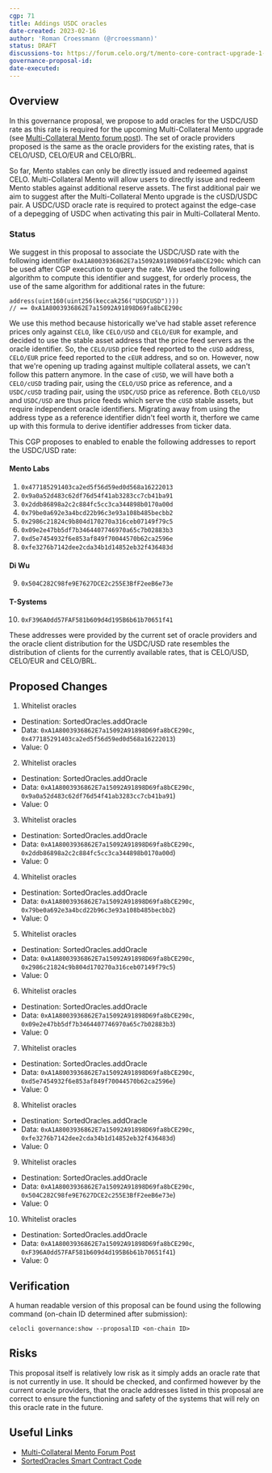 ```yaml
---
cgp: 71
title: Addings USDC oracles
date-created: 2023-02-16
author: 'Roman Croessmann (@rcroessmann)'
status: DRAFT
discussions-to: https://forum.celo.org/t/mento-core-contract-upgrade-1-multi-collateral-mint/4942/4
governance-proposal-id:
date-executed:
---
```


## Overview

In this governance proposal, we propose to add oracles for the USDC/USD rate as this rate is required for the upcoming Multi-Collateral Mento upgrade (see [Multi-Collateral Mento forum post](https://forum.celo.org/t/mento-core-contract-upgrade-1-multi-collateral-mint/4942/4)). The set of oracle providers proposed is the same as the oracle providers for the existing rates, that is CELO/USD, CELO/EUR and CELO/BRL.

So far, Mento stables can only be directly issued and redeemed against CELO. Multi-Collateral Mento will allow users to directly issue and redeem Mento stables against additional reserve assets. The first additional pair we aim to suggest after the Multi-Collateral Mento upgrade is the cUSD/USDC pair. A USDC/USD oracle rate is required to protect against the edge-case of a depegging of USDC when activating this pair in Multi-Collateral Mento. 

### Status
We suggest in this proposal to associate the USDC/USD rate with the following identifier `0xA1A8003936862E7a15092A91898D69fa8bCE290c` which can be used after CGP execution to query the rate. We used the following algorithm to compute this identifier and suggest, for orderly process, the use of the same algorithm for additional rates in the future:

```solidity
address(uint160(uint256(keccak256("USDCUSD"))))
// == 0xA1A8003936862E7a15092A91898D69fa8bCE290c
```

We use this method because historically we've had stable asset reference prices only against `CELO`, like `CELO/USD` and `CELO/EUR` for example, and decided to use the stable asset address that the price feed servers as the oracle identifier. So, the `CELO/USD` price feed reported to the `cUSD` address, `CELO/EUR` price feed reported to the `cEUR` address, and so on. 
However, now that we're opening up trading against multiple collateral assets, we can't follow this pattern anymore. 
In the case of `cUSD`, we will have both a `CELO/cUSD` trading pair, using the `CELO/USD` price as reference, and a `USDC/cUSD` trading pair, using the `USDC/USD` price as reference. 
Both `CELO/USD` and `USDC/USD` are thus price feeds which serve the `cUSD` stable assets, but require independent oracle identifiers. Migrating away from using the address type as a reference identifier didn't feel worth it, therfore we came up with this formula to derive identifier addresses from ticker data. 


This CGP proposes to enabled to enable the following addresses to report the USDC/USD rate:

#### Mento Labs

1. `0x477185291403ca2ed5f56d59ed0d568a16222013`
2. `0x9a0a52d483c62df76d54f41ab3283cc7cb41ba91`
3. `0x2ddb86898a2c2c884fc5cc3ca344898b0170a00d`
4. `0x79be0a692e3a4bcd22b96c3e93a108b485becbb2`
5. `0x2986c21824c9b804d170270a316ceb07149f79c5`
6. `0x09e2e47bb5df7b3464407746970a65c7b02883b3`
7. `0xd5e7454932f6e853af849f70044570b62ca2596e`
8. `0xfe3276b7142dee2cda34b1d14852eb32f436483d`

#### Di Wu

9. `0x504C282C98fe9E7627DCE2c255E3BfF2eeB6e73e`

#### T-Systems

10. `0xF396A0dd57FAF581b609d4d195B6b61b70651f41`

These addresses were provided by the current set of oracle providers and the oracle client distribution for the USDC/USD rate resembles the distribution of clients for the currently available rates, that is CELO/USD, CELO/EUR and CELO/BRL.

## Proposed Changes

1. Whitelist oracles

- Destination: SortedOracles.addOracle
- Data: `0xA1A8003936862E7a15092A91898D69fa8bCE290c`, `0x477185291403ca2ed5f56d59ed0d568a16222013`)
- Value: 0

2. Whitelist oracles

- Destination: SortedOracles.addOracle
- Data: `0xA1A8003936862E7a15092A91898D69fa8bCE290c`, `0x9a0a52d483c62df76d54f41ab3283cc7cb41ba91`)
- Value: 0

3. Whitelist oracles

- Destination: SortedOracles.addOracle
- Data: `0xA1A8003936862E7a15092A91898D69fa8bCE290c`, `0x2ddb86898a2c2c884fc5cc3ca344898b0170a00d`)
- Value: 0

4. Whitelist oracles

- Destination: SortedOracles.addOracle
- Data: `0xA1A8003936862E7a15092A91898D69fa8bCE290c`, `0x79be0a692e3a4bcd22b96c3e93a108b485becbb2`)
- Value: 0

5. Whitelist oracles

- Destination: SortedOracles.addOracle
- Data: `0xA1A8003936862E7a15092A91898D69fa8bCE290c`, `0x2986c21824c9b804d170270a316ceb07149f79c5`)
- Value: 0

6. Whitelist oracles

- Destination: SortedOracles.addOracle
- Data: `0xA1A8003936862E7a15092A91898D69fa8bCE290c`, `0x09e2e47bb5df7b3464407746970a65c7b02883b3`)
- Value: 0

7. Whitelist oracles

- Destination: SortedOracles.addOracle
- Data: `0xA1A8003936862E7a15092A91898D69fa8bCE290c`, `0xd5e7454932f6e853af849f70044570b62ca2596e`)
- Value: 0

8. Whitelist oracles

- Destination: SortedOracles.addOracle
- Data: `0xA1A8003936862E7a15092A91898D69fa8bCE290c`, `0xfe3276b7142dee2cda34b1d14852eb32f436483d`)
- Value: 0

9. Whitelist oracles

- Destination: SortedOracles.addOracle
- Data: `0xA1A8003936862E7a15092A91898D69fa8bCE290c`, `0x504C282C98fe9E7627DCE2c255E3BfF2eeB6e73e`)
- Value: 0

10. Whitelist oracles

- Destination: SortedOracles.addOracle
- Data: `0xA1A8003936862E7a15092A91898D69fa8bCE290c`, `0xF396A0dd57FAF581b609d4d195B6b61b70651f41`)
- Value: 0

## Verification

A human readable version of this proposal can be found using the following command (on-chain ID determined after submission):

```
celocli governance:show --proposalID <on-chain ID>
```

## Risks

This proposal itself is relatively low risk as it simply adds an oracle rate that is not currently in use. It should be checked, and confirmed however by the current oracle providers, that the oracle addresses listed in this proposal are correct to ensure the functioning and safety of the systems that will rely on this oracle rate in the future.

## Useful Links

- [Multi-Collateral Mento Forum Post](https://forum.celo.org/t/mento-core-contract-upgrade-1-multi-collateral-mint/4942/4)
- [SortedOracles Smart Contract Code](https://github.com/celo-org/celo-monorepo/blob/master/packages/protocol/contracts/stability/SortedOracles.sol)
